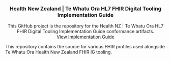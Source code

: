 <a name="readme-top"></a>
<div align="center">

  <h3 align="center">Health New Zealand | Te Whatu Ora HL7 FHIR Digital Tooling Implementation Guide</h3>

  <p align="center">
    This GitHub project is the repository for the Health NZ | Te Whatu Ora HL7 FHIR Digital Tooling Implementation Guide conformance artifacts.
    <br />
    <a href="https:/fhir-ig-uat.digital.health.nz/hnz-digital-tooling">View Implementation Guide</a>
  </p>
</div>

This repository contains the source for various FHIR profiles used alongside Te Whatu Ora Health New Zealand FHIR IG tooling.

